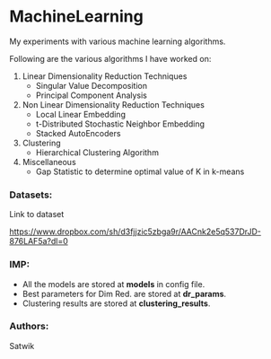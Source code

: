 # MachineLearning

My experiments with various machine learning algorithms.

Following are the various algorithms I have worked on:

1. Linear Dimensionality Reduction Techniques
	* Singular Value Decomposition
	* Principal Component Analysis
2. Non Linear Dimensionality Reduction Techniques
	* Local Linear Embedding
	* t-Distributed Stochastic Neighbor Embedding
	* Stacked AutoEncoders
3. Clustering
	* Hierarchical Clustering Algorithm
4. Miscellaneous
	* Gap Statistic to determine optimal value of K in k-means

### Datasets:
Link to dataset

https://www.dropbox.com/sh/d3fjjzic5zbga9r/AACnk2e5q537DrJD-876LAF5a?dl=0

### IMP:
* All the models are stored at **models** in config file.
* Best parameters for Dim Red. are stored at **dr_params**.
* Clustering results are stored at **clustering_results**.

### Authors:
Satwik
